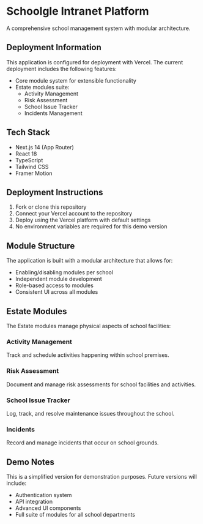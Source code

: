 # Schoolgle Intranet Platform

A comprehensive school management system with modular architecture.

## Deployment Information

This application is configured for deployment with Vercel. The current deployment includes the following features:

- Core module system for extensible functionality
- Estate modules suite:
  - Activity Management
  - Risk Assessment
  - School Issue Tracker
  - Incidents Management
  
## Tech Stack

- Next.js 14 (App Router)
- React 18
- TypeScript
- Tailwind CSS
- Framer Motion

## Deployment Instructions

1. Fork or clone this repository
2. Connect your Vercel account to the repository
3. Deploy using the Vercel platform with default settings
4. No environment variables are required for this demo version

## Module Structure

The application is built with a modular architecture that allows for:

- Enabling/disabling modules per school
- Independent module development
- Role-based access to modules
- Consistent UI across all modules

## Estate Modules

The Estate modules manage physical aspects of school facilities:

### Activity Management
Track and schedule activities happening within school premises.

### Risk Assessment
Document and manage risk assessments for school facilities and activities.

### School Issue Tracker
Log, track, and resolve maintenance issues throughout the school.

### Incidents
Record and manage incidents that occur on school grounds.

## Demo Notes

This is a simplified version for demonstration purposes. Future versions will include:

- Authentication system
- API integration
- Advanced UI components
- Full suite of modules for all school departments